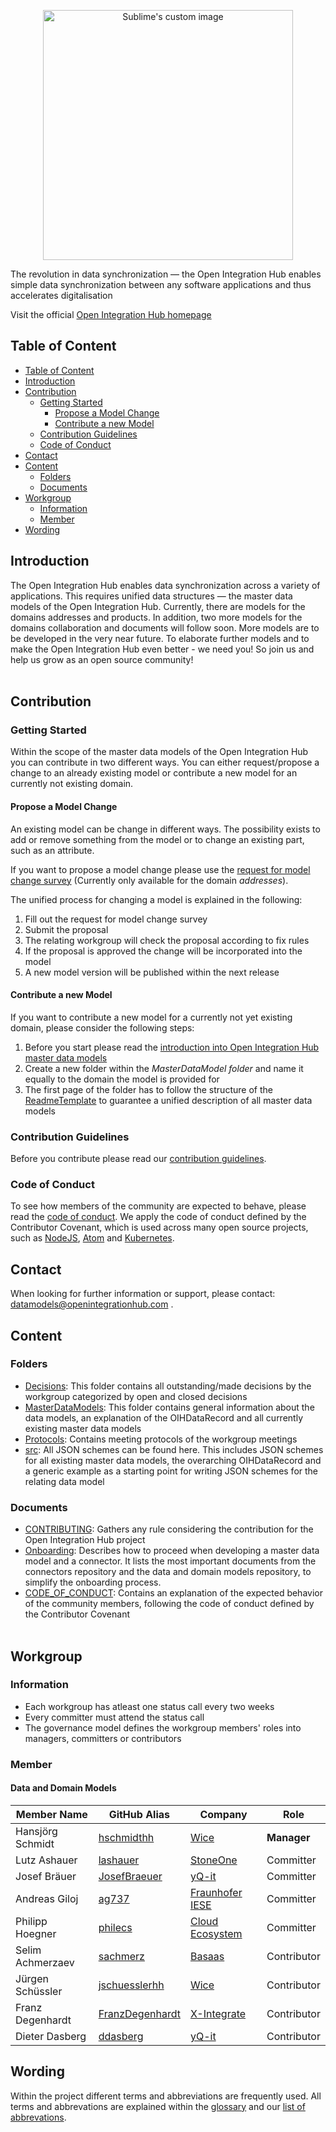 <p align="center">
  <img src="https://github.com/openintegrationhub/Data-and-Domain-Models/blob/master/Assets/medium-oih-einzeilig-zentriert.jpg" alt="Sublime's custom image" width="400"/>


The revolution in data synchronization — the Open Integration Hub enables simple data synchronization between any software applications and thus accelerates digitalisation

Visit the official [Open Integration Hub homepage](https://www.openintegrationhub.de/)

## Table of Content
<!-- TOC depthFrom:2 depthTo:6 withLinks:1 updateOnSave:1 orderedList:0 -->

- [Table of Content](#table-of-content)
- [Introduction](#introduction)
- [Contribution](#contribution)
	- [Getting Started](#getting-started)
		- [Propose a Model Change](#propose-a-model-change)
		- [Contribute a new Model](#contribute-a-new-model)
	- [Contribution Guidelines](#contribution-guidelines)
	- [Code of Conduct](#code-of-conduct)
- [Contact](#contact)
- [Content](#content)
	- [Folders](#folders)
	- [Documents](#documents)
- [Workgroup](#workgroup)
	- [Information](#information)
	- [Member](#member)
- [Wording](#wording)

<!-- /TOC -->


## Introduction

The Open Integration Hub enables data synchronization across a variety of applications. This requires unified data structures — the master data models of the Open Integration Hub. Currently, there are models for the domains addresses and products. In addition, two more models for the domains collaboration and documents will follow soon. More models are to be developed in the very near future. To elaborate further models and to make the Open Integration Hub even better - we need you! So join us and help us grow as an open source community!
<br><br>


## Contribution
### Getting Started


Within the scope of the master data models of the Open Integration Hub you can contribute in two different ways. You can either request/propose a change to an already existing model or contribute a new model for an currently not existing domain.


#### Propose a Model Change

An existing model can be change in different ways. The possibility exists to add or remove something from the model or to change an existing part, such as an attribute.

If you want to propose a model change please use the [request for model change survey](https://docs.google.com/forms/d/e/1FAIpQLScTkJNCEPTIBlc7Cumn7Y-6pfIPV90E5tVox2djnJbLUSyi4g/viewform) (Currently only available for the domain _addresses_).


The unified process for changing a model is explained in the following:

1. Fill out the request for model change survey
2. Submit the proposal
3. The relating workgroup will check the proposal according to fix rules
4. If the proposal is approved the change will be incorporated into the model
5. A new model version will be published within the next release


#### Contribute a new Model


If you want to contribute a new model for a currently not yet existing domain, please consider the following steps:


1. Before you start please read the [introduction into Open Integration Hub master data models](MasterDataModels/README.md)
2. Create a new folder within the _MasterDataModel folder_ and name it equally to the domain the model is provided for
3. The first page of the folder has to follow the structure of the [ReadmeTemplate](MasterDataModels/ReadmeTemplate.md) to guarantee a unified description of all master data models


### Contribution Guidelines

Before you contribute please read our [contribution guidelines](CONTRIBUTING.md).

### Code of Conduct

To see how members of the community are expected to behave, please read the [code of conduct](CODE_OF_CONDUCT.md). We apply the code of conduct defined by the Contributor Covenant, which is used across many open source projects, such as [NodeJS](https://github.com/nodejs/node), [Atom](https://github.com/atom/atom) and [Kubernetes](https://github.com/kubernetes/kubernetes).

## Contact

When looking for further information or support, please contact: datamodels@openintegrationhub.com .

## Content
### Folders

- [Decisions](Decisions): This folder contains all outstanding/made decisions by the workgroup categorized by open and closed decisions
- [MasterDataModels](MasterDataModels): This folder contains general information about the data models, an explanation of the OIHDataRecord and all currently existing master data models
- [Protocols](Protocols): Contains meeting protocols of the workgroup meetings
- [src](src): All JSON schemes can be found here. This includes JSON schemes for all existing master data models, the overarching OIHDataRecord and a generic example as a starting point for writing JSON schemes for the relating data model


### Documents

- [CONTRIBUTING](CONTRIBUTING.md): Gathers any rule considering the contribution for the Open Integration Hub project
- [Onboarding](Onboarding.md): Describes how to proceed when developing a master data model and a connector. It lists the most important documents from the connectors repository and the data and domain models repository, to simplify the onboarding process.
- [CODE_OF_CONDUCT](CODE_OF_CONDUCT.md): Contains an explanation of the expected behavior of the community members, following  the code of conduct defined by the Contributor Covenant
<br><br>

## Workgroup
### Information
- Each workgroup has atleast one status call every two weeks
- Every committer must attend the status call
- The governance model defines the workgroup members' roles into managers, committers or contributors


### Member

#### Data and Domain Models
| Member Name |GitHub Alias|Company| Role |
| --- | --- | --- | --- |
| Hansjörg Schmidt  |[hschmidthh](https://github.com/hschmidthh)|[Wice](https://wice.de/)| **Manager**  |
| Lutz Ashauer |[lashauer](https://github.com/lashauer)|[StoneOne](http://stoneone.de)| Committer  |
| Josef Bräuer|[JosefBraeuer](https://github.com/JosefBraeuer)|[yQ-it](http://www.yq-it.com/)| Committer  |
| Andreas Giloj|[ag737](https://github.com/ag737)|[Fraunhofer IESE](https://www.iese.fraunhofer.de/)| Committer  |
| Philipp Hoegner|[philecs](https://github.com/philecs)|[Cloud Ecosystem](http://www.cloudecosystem.org/)| Committer  |
| Selim Achmerzaev|[sachmerz](https://github.com/sachmerz)|[Basaas](https://www.basaas.com/app-store)| Contributor  |
| Jürgen Schüssler|[jschuesslerhh](https://github.com/jschuesslerhh)|[Wice](https://wice.de/)| Contributor  |
| Franz  Degenhardt|[FranzDegenhardt](https://github.com/FranzDegenhardt)|[X-Integrate](https://x-integrate.com/x-integrate-startseite/)| Contributor  |
| Dieter Dasberg|[ddasberg](https://github.com/ddasberg)|[yQ-it](http://www.yq-it.com/)| Contributor  |

## Wording

Within the project different terms and abbreviations are frequently used. All terms and abbrevations are explained within the [glossary](https://github.com/openintegrationhub/Connectors/wiki/Glossary) and our [list of abbrevations](https://github.com/openintegrationhub/Connectors/wiki/Abbreviations).
